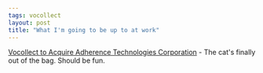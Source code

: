 ```yaml
---
tags: vocollect
layout: post
title: "What I'm going to be up to at work"
---
```




<a href="http://www.vocollect.com/global/web/en/pr/vocollect_to_acquire_adherence_technologies_corporation1">Vocollect to Acquire Adherence Technologies Corporation</a> - The cat's finally out of the bag. Should be fun.


